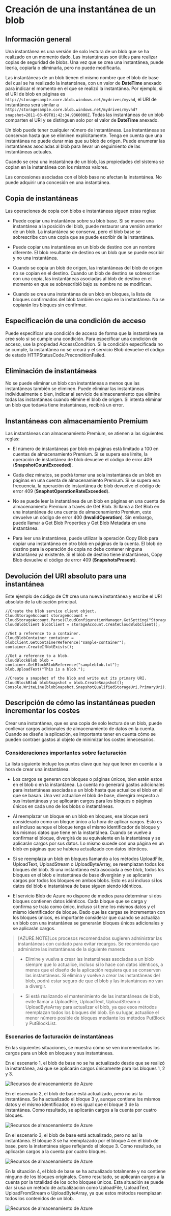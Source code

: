 <properties 
	pageTitle="Crear una instantánea de un blob" 
	description="Guía para crear instantáneas de blob de almacenamiento de Azure" 
	services="storage" 
	documentationCenter="" 
	authors="tamram" 
	manager="adinah" 
	editor=""/>

<tags 
	ms.service="storage" 
	ms.workload="storage" 
	ms.tgt_pltfrm="na" 
	ms.devlang="na" 
	ms.topic="article" 
	ms.date="05/27/2015" 
	ms.author="tamram"/>

# Creación de una instantánea de un blob

## Información general

Una instantánea es una versión de solo lectura de un blob que se ha realizado en un momento dado. Las instantáneas son útiles para realizar copias de seguridad de blobs. Una vez que se crea una instantánea, puede leerla, copiarla o eliminarla, pero no puede modificarla.

Las instantáneas de un blob tienen el mismo nombre que el blob de base del cual se ha realizado la instantánea, con un valor de **DateTime** anexado para indicar el momento en el que se realizó la instantánea. Por ejemplo, si el URI de blob en páginas es `http://storagesample.core.blob.windows.net/mydrives/myvhd`, el URI de instantánea será similar a `http://storagesample.core.blob.windows.net/mydrives/myvhd?snapshot=2011-03-09T01:42:34.9360000Z`. Todas las instantáneas de un blob comparten el URI y se distinguen solo por el valor de **DateTime** anexado.

Un blob puede tener cualquier número de instantáneas. Las instantáneas se conservan hasta que se eliminen explícitamente. Tenga en cuenta que una instantánea no puede durar más que su blob de origen. Puede enumerar las instantáneas asociadas al blob para llevar un seguimiento de las instantáneas actuales.

Cuando se crea una instantánea de un blob, las propiedades del sistema se copian en la instantánea con los mismos valores.

Las concesiones asociadas con el blob base no afectan la instantánea. No puede adquirir una concesión en una instantánea.

## Copia de instantáneas 

Las operaciones de copia con blobs e instantáneas siguen estas reglas:

- Puede copiar una instantánea sobre su blob base. Si se mueve una instantánea a la posición del blob, puede restaurar una versión anterior de un blob. La instantánea se conserva, pero el blob base se sobrescribe con una copia que se puede escribir de la instantánea.

- Puede copiar una instantánea en un blob de destino con un nombre diferente. El blob resultante de destino es un blob que se puede escribir y no una instantánea.

- Cuando se copia un blob de origen, las instantáneas del blob de origen no se copian en el destino. Cuando un blob de destino se sobrescribe con una copia, las instantáneas asociadas al blob de destino en el momento en que se sobrescribió bajo su nombre no se modifican.

- Cuando se crea una instantánea de un blob en bloques, la lista de bloques confirmados del blob también se copia en la instantánea. No se copiarán los bloques sin confirmar.

## Especificación de una condición de acceso 

Puede especificar una condición de acceso de forma que la instantánea se cree solo si se cumple una condición. Para especificar una condición de acceso, use la propiedad AccessCondition. Si la condición especificada no se cumple, la instantánea no se creará y el servicio Blob devuelve el código de estado HTTPStatusCode.PreconditionFailed.

## Eliminación de instantáneas 

No se puede eliminar un blob con instantáneas a menos que las instantáneas también se eliminen. Puede eliminar las instantáneas individualmente o bien, indicar al servicio de almacenamiento que elimine todas las instantáneas cuando elimine el blob de origen. Si intenta eliminar un blob que todavía tiene instantáneas, recibirá un error.

## Instantáneas con almacenamiento Premium
Las instantáneas con almacenamiento Premium, se atienen a las siguientes reglas:

- El número de instantáneas por blob en páginas está limitado a 100 en cuentas de almacenamiento Premium. Si se supera ese límite, la operación de instantánea de blob devuelve el código de error 409 (**SnapshotCountExceeded**).

- Cada diez minutos, se podrá tomar una sola instantánea de un blob en páginas en una cuenta de almacenamiento Premium. Si se supera esa frecuencia, la operación de instantánea de blob devuelve el código de error 409 (**SnaphotOperationRateExceeded**).

- No se puede leer la instantánea de un blob en páginas en una cuenta de almacenamiento Premium a través de Get Blob. Si llama a Get Blob en una instantánea de una cuenta de almacenamiento Premium, este devuelve un código de error 400 (**InvalidOperation**). Sin embargo, puede llamar a Get Blob Properties y Get Blob Metadata en una instantánea.

- Para leer una instantánea, puede utilizar la operación Copy Blob para copiar una instantánea en otro blob en páginas de la cuenta. El blob de destino para la operación de copia no debe contener ninguna instantánea ya existente. Si el blob de destino tiene instantáneas, Copy Blob devuelve el código de error 409 (**SnapshotsPresent**).

## Devolución del URI absoluto para una instantánea 

Este ejemplo de código de C# crea una nueva instantánea y escribe el URI absoluto de la ubicación principal.

    //Create the blob service client object.
    CloudStorageAccount storageAccount = CloudStorageAccount.Parse(CloudConfigurationManager.GetSetting("StorageConnectionString"));
    CloudBlobClient blobClient = storageAccount.CreateCloudBlobClient();
    
    //Get a reference to a container.
    CloudBlobContainer container = blobClient.GetContainerReference("sample-container");
    container.CreateIfNotExists();

    //Get a reference to a blob.
    CloudBlockBlob blob = container.GetBlockBlobReference("sampleblob.txt");
    blob.UploadText("This is a blob.");

    //Create a snapshot of the blob and write out its primary URI.
    CloudBlockBlob blobSnapshot = blob.CreateSnapshot();
    Console.WriteLine(blobSnapshot.SnapshotQualifiedStorageUri.PrimaryUri);

## Descripción de cómo las instantáneas pueden incrementar los costes

Crear una instantánea, que es una copia de solo lectura de un blob, puede conllevar cargos adicionales de almacenamiento de datos en la cuenta. Cuando se diseñe la aplicación, es importante tener en cuenta cómo se pueden contraer gastos al objeto de minimizar los costes innecesarios.

### Consideraciones importantes sobre facturación

La lista siguiente incluye los puntos clave que hay que tener en cuenta a la hora de crear una instantánea.

- Los cargos se generan con bloques o páginas únicos, bien estén estos en el blob o en la instantánea. La cuenta no generará gastos adicionales para instantáneas asociadas a un blob hasta que actualice el blob en el que se basan. Una vez actualice el blob de base, divergirá respecto a sus instantáneas y se aplicarán cargos para los bloques o páginas únicos en cada uno de los blobs o instantáneas.

- Al reemplazar un bloque en un blob en bloques, ese bloque será considerado como un bloque único a la hora de aplicar cargos. Esto es así incluso aunque el bloque tenga el mismo identificador de bloque y los mismos datos que tiene en la instantánea. Cuando se vuelve a confirmar el bloque, divergirá de su equivalente en la instantánea y se aplicarán cargos por sus datos. Lo mismo sucede con una página en un blob en páginas que se hubiera actualizado con datos idénticos.

- Si se reemplaza un blob en bloques llamando a los métodos UploadFile, UploadText, UploadStream o UploadByteArray, se reemplazan todos los bloques del blob. Si una instantánea está asociada a ese blob, todos los bloques en el blob e instantánea de base divergirán y se aplicarán cargos por todos los bloques en ambos blobs. Esto es así incluso si los datos del blob e instantánea de base siguen siendo idénticos.

- El servicio Blob de Azure no dispone de medios para determinar si dos bloques contienen datos idénticos. Cada bloque que se carga y confirma se trata como único, incluso si tiene los mismos datos y el mismo identificador de bloque. Dado que las cargas se incrementan con los bloques únicos, es importante considerar que cuando se actualiza un blob con una instantánea se generarán bloques únicos adicionales y se aplicarán cargos.

> [AZURE.NOTE]Los procesos recomendados sugieren administrar las instantáneas con cuidado para evitar recargos. Se recomienda que administre las instantáneas de la siguiente manera:

> - Elimine y vuelva a crear las instantáneas asociadas a un blob siempre que lo actualice, incluso si lo hace con datos idénticos, a menos que el diseño de la aplicación requiera que se conserven las instantáneas. Si elimina y vuelve a crear las instantáneas del blob, podrá estar seguro de que el blob y las instantáneas no van a divergir.

> - Si está realizando el mantenimiento de las instantáneas de blob, evite llamar a UploadFile, UploadText, UploadStream o UploadByteArray para actualizar el blob, ya que esos métodos reemplazan todos los bloques del blob. En su lugar, actualice el menor número posible de bloques mediante los métodos PutBlock y PutBlockList.


### Escenarios de facturación de instantáneas


En las siguientes situaciones, se muestra cómo se ven incrementados los cargos para un blob en bloques y sus instantáneas.

En el escenario 1, el blob de base no se ha actualizado desde que se realizó la instantánea, así que se aplicarán cargos únicamente para los bloques 1, 2 y 3.

![Recursos de almacenamiento de Azure](./media/storage-blob-snapshots/storage-blob-snapshots-billing-scenario-1.png)

En el escenario 2, el blob de base está actualizado, pero no así la instantánea. Se ha actualizado el bloque 3 y, aunque contiene los mismos datos y el mismo identificador, no es igual que el bloque 3 de la instantánea. Como resultado, se aplicarán cargos a la cuenta por cuatro bloques.

![Recursos de almacenamiento de Azure](./media/storage-blob-snapshots/storage-blob-snapshots-billing-scenario-2.png)

En el escenario 3, el blob de base está actualizado, pero no así la instantánea. El bloque 3 se ha reemplazado por el bloque 4 en el blob de base, pero la instantánea sigue reflejando el bloque 3. Como resultado, se aplicarán cargos a la cuenta por cuatro bloques.
 
![Recursos de almacenamiento de Azure](./media/storage-blob-snapshots/storage-blob-snapshots-billing-scenario-3.png)

En la situación 4, el blob de base se ha actualizado totalmente y no contiene ninguno de los bloques originales. Como resultado, se aplicarán cargos a la cuenta por la totalidad de los ocho bloques únicos. Esta situación se puede dar si usa un método de actualización como UploadFile, UploadText, UploadFromStream o UploadByteArray, ya que estos métodos reemplazan todos los contenidos de un blob.

![Recursos de almacenamiento de Azure](./media/storage-blob-snapshots/storage-blob-snapshots-billing-scenario-4.png)

<!---HONumber=August15_HO6-->